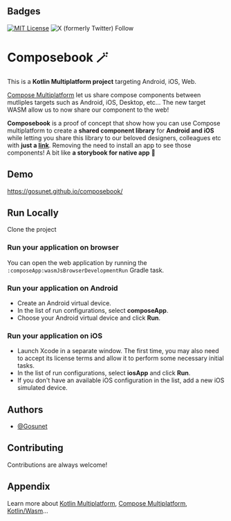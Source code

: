 
## Badges

[![MIT License](https://img.shields.io/badge/License-MIT-green.svg)](https://choosealicense.com/licenses/mit/)
![X (formerly Twitter) Follow](https://img.shields.io/twitter/follow/:user)


# Composebook 🪄

This is a **Kotlin Multiplatform project** targeting Android, iOS, Web.

[Compose Multiplatform](https://www.jetbrains.com/fr-fr/lp/compose-multiplatform/) let us share compose components between mutliples targets such as Android, iOS, Desktop, etc... The new target WASM allow us to now share our component to the web!

**Composebook** is a proof of concept that show how you can use Compose multiplatform to create a **shared component library** for **Android and iOS** while letting you share this library to our beloved designers, colleagues etc with **just a [link](https://gosunet.github.io/composebook/)**. 
Removing the need to install an app to see those components! A bit like **a storybook for native app** 🙌



## Demo

https://gosunet.github.io/composebook/


## Run Locally

Clone the project

### Run your application on browser

You can open the web application by running the `:composeApp:wasmJsBrowserDevelopmentRun` Gradle task.


### Run your application on Android

- Create an Android virtual device.
- In the list of run configurations, select **composeApp**.
- Choose your Android virtual device and click **Run**.

### Run your application on iOS

- Launch Xcode in a separate window. The first time, you may also need to accept its license terms and allow it to perform some necessary initial tasks.
- In the list of run configurations, select **iosApp** and click **Run**.
- If you don't have an available iOS configuration in the list, add a new iOS simulated device.

## Authors

- [@Gosunet](https://www.github.com/Gosunet)


## Contributing

Contributions are always welcome!

## Appendix

Learn more about [Kotlin Multiplatform](https://www.jetbrains.com/help/kotlin-multiplatform-dev/get-started.html),
[Compose Multiplatform](https://github.com/JetBrains/compose-multiplatform/#compose-multiplatform),
[Kotlin/Wasm](https://kotl.in/wasm/)…

